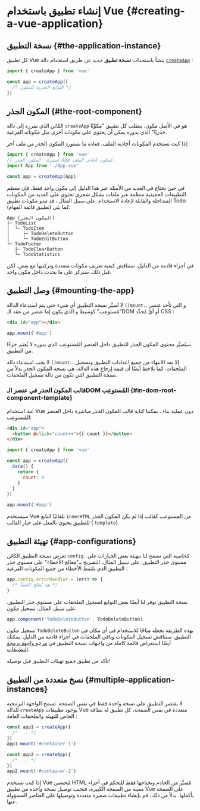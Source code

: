 # إنشاء تطبيق باستخدام Vue {#creating-a-vue-application}

## نسخة التطبيق {#the-application-instance}

 كل تطبيق Vue ينشأ باستحداث **نسخة تطبيق** جديد عن طريق استخدام دالة  [`createApp`](/api/application#createapp) : 

```js
import { createApp } from 'vue'

const app = createApp({
  /* التوابع الجذرية للمكون */
})
```

## المكون الجذر {#the-root-component}

الكائن الذي نمرره إلى دالة `createApp` هو في الأصل مكون. يتطلب كل تطبيق "مكوِّنًا جذريًا" الذي بدوره يمكن أن يحتوي على مكونات أخرى مثل مكوناته الفرعية.

إذا كنت تستخدم المكونات أحادية الملف، فعادة ما نستورد المكون الجذر من ملف آخر:

```js
import { createApp } from 'vue'
// استيراد  المكون الجذر App كمكون أحادي الملف. 
import App from './App.vue'

const app = createApp(App)
```

في حين نحتاج في العديد من الأمثلة عبر هذا الدليل إلى مكون واحد فقط، فإن معظم التطبيقات الحقيقية منظمة عبر ملفات بشكل شجري تحتوي على العديد من المكونات المتداخلة والقابلة لإعادة الاستخدام. على سبيل المثال ، قد تبدو مكونات تطبيق Todo  (تطبيق قائمة المهام) كما يلي:

```
App (المكون الجذر)
├─ TodoList
│  └─ TodoItem
│     ├─ TodoDeleteButton
│     └─ TodoEditButton
└─ TodoFooter
   ├─ TodoClearButton
   └─ TodoStatistics
```

في أجزاء قادمة من الدليل، سنناقش كيفية تعريف مكونات متعددة وتركيبها مع بعض. لكن قبل ذلك، سنركز على ما يحدث داخل مكون واحد.

## وصل التطبيق {#mounting-the-app}

لا تُصيَّر نسخة التطبيق أي شيء حتى يتم استدعاء الدالة `()mount.`. و التي تأخذ عنصر "مُستوعِب" كوسيط و الذي يكون إما عنصر من عقد الـDOM أو أيِّ مُحدِّد CSS :

```html
<div id="app"></div>
```

```js
app.mount('#app')
```

سيُصيَّر محتوى المكون الجذر للتطبيق داخل العنصر المُستوعِب الذي بدوره لا يُعتبر جزءًا من التطبيق.

لا يجب استدعاء دالة `()mount.`. إلا بعد الانتهاء من جميع اعدادات التطبيق وتسجيل الملحقات. كما نلاحظ أيضًا أن قيمة إرجاع هذه الدالة، هي نسخة المكون الجذر بدلاً من نسخة التطبيق التي تكون من دالة تسجيل الملحقات.

### قالب المكون الجذر في عنصر الـDOM المُستوعِب {#in-dom-root-component-template}

عند استخدام Vue دون عملية بناء ، يمكننا كتابة قالب المكون الجذر مباشرة داخل العنصر المُستوعِب:

```html
<div id="app">
  <button @click="count++">{{ count }}</button>
</div>
```

```js
import { createApp } from 'vue'

const app = createApp({
  data() {
    return {
      count: 0
    }
  }
})

app.mount('#app')
```

سيستخدم Vue تلقائيًا التابع `innerHTML` من المستوعب كقالب إذا لم يكن المكون الجذر للتطبيق يحتوي بالفعل على خيار القالب ( `template`).

## تهيئة التطبيق {#app-configurations}

تعرض نسخة التطبيق  الكائن  `config.` كخاصية التي تسمح لنا بتهيئة بعض الخيارات على مستوى جذر التطبيق، على سبيل المثال، التصريح بـ"معالج الأخطاء" على مستوى جذر التطبيق الذي يلتقط الأخطاء من جميع المكونات الفرعية :

```js
app.config.errorHandler = (err) => {
  /* هنا يُعالج الخطأ */
}
```

نسخة التطبيق توفر لنا أيضًا بعض التوابع لتسجيل الملحقات على مستوى جذر التطبيق. على سبيل المثال، تسجيل مكون:

```js
app.component('TodoDeleteButton', TodoDeleteButton)
```

تسجيل مكون `TodoDeleteButton` بهذه الطريقة يجعله متاحًا للاستخدام في أي مكان في التطبيق. سنناقش تسجيل المكونات وباقي الملحقات في أجزاء قادمة من الدليل. يمكنك أيضًا استعراض قائمة كاملة من واجهات نسخة التطبيق في [مرجع واجهة برمجة التطبيقات](/api/application).

تأكد من تطبيق جميع تهيئات التطبيق قبل توصيله!

## نسخ متعددة من التطبيق {#multiple-application-instances}

لا يقتصر التطبيق على نسخة واحدة فقط في نفس الصفحة. تسمح الواجهة البرمجية للدالة `createApp` بوجود تطبيقات Vue متعددة في نفس الصفحة، كل تطبيق له نطاقه الخاص للتهيئة والملحقات العامة :

```js
const app1 = createApp({
  /* ... */
})
app1.mount('#container-1')

const app2 = createApp({
  /* ... */
})
app2.mount('#container-2')
```

إذا كنت تستخدم Vue لتحسين  HTML مُصيَّر من الخادم وتحتاجها فقط للتحكم في أجزاء معينة من الصفحة الكبيرة، فتجنب توصيل نسخة واحدة من تطبيق Vue على الصفحة بأكملها. بدلاً من ذلك، قم بإنشاء تطبيقات صغيرة متعددة وتوصيلها على العناصر المسؤولة عنها.

